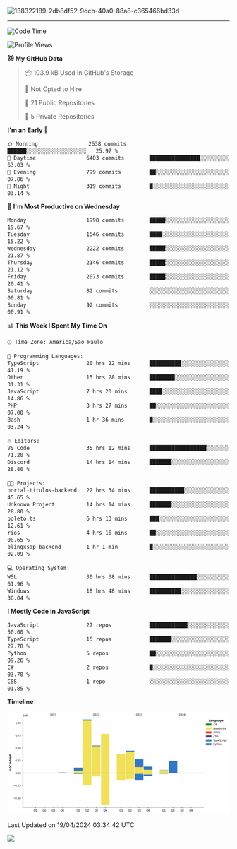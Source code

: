 
![138322189-2db8df52-9dcb-40a0-88a8-c365466bd33d](https://user-images.githubusercontent.com/89656623/214648213-d698ffe7-0c15-4728-8ac0-3e241011cc78.gif)

---

<!--START_SECTION:waka-->
![Code Time](http://img.shields.io/badge/Code%20Time-52%20hrs-blue)

![Profile Views](http://img.shields.io/badge/Profile%20Views-11-blue)

**🐱 My GitHub Data** 

> 📦 103.9 kB Used in GitHub's Storage 
 > 
> 🚫 Not Opted to Hire
 > 
> 📜 21 Public Repositories 
 > 
> 🔑 5 Private Repositories 
 > 
**I'm an Early 🐤** 

```text
🌞 Morning                2638 commits        ██████░░░░░░░░░░░░░░░░░░░   25.97 % 
🌆 Daytime                6403 commits        ████████████████░░░░░░░░░   63.03 % 
🌃 Evening                799 commits         ██░░░░░░░░░░░░░░░░░░░░░░░   07.86 % 
🌙 Night                  319 commits         █░░░░░░░░░░░░░░░░░░░░░░░░   03.14 % 
```
📅 **I'm Most Productive on Wednesday** 

```text
Monday                   1998 commits        █████░░░░░░░░░░░░░░░░░░░░   19.67 % 
Tuesday                  1546 commits        ████░░░░░░░░░░░░░░░░░░░░░   15.22 % 
Wednesday                2222 commits        █████░░░░░░░░░░░░░░░░░░░░   21.87 % 
Thursday                 2146 commits        █████░░░░░░░░░░░░░░░░░░░░   21.12 % 
Friday                   2073 commits        █████░░░░░░░░░░░░░░░░░░░░   20.41 % 
Saturday                 82 commits          ░░░░░░░░░░░░░░░░░░░░░░░░░   00.81 % 
Sunday                   92 commits          ░░░░░░░░░░░░░░░░░░░░░░░░░   00.91 % 
```


📊 **This Week I Spent My Time On** 

```text
🕑︎ Time Zone: America/Sao_Paulo

💬 Programming Languages: 
TypeScript               20 hrs 22 mins      ██████████░░░░░░░░░░░░░░░   41.19 % 
Other                    15 hrs 28 mins      ████████░░░░░░░░░░░░░░░░░   31.31 % 
JavaScript               7 hrs 20 mins       ████░░░░░░░░░░░░░░░░░░░░░   14.86 % 
PHP                      3 hrs 27 mins       ██░░░░░░░░░░░░░░░░░░░░░░░   07.00 % 
Bash                     1 hr 36 mins        █░░░░░░░░░░░░░░░░░░░░░░░░   03.24 % 

🔥 Editors: 
VS Code                  35 hrs 12 mins      ██████████████████░░░░░░░   71.20 % 
Discord                  14 hrs 14 mins      ███████░░░░░░░░░░░░░░░░░░   28.80 % 

🐱‍💻 Projects: 
portal-titulos-backend   22 hrs 34 mins      ███████████░░░░░░░░░░░░░░   45.65 % 
Unknown Project          14 hrs 14 mins      ███████░░░░░░░░░░░░░░░░░░   28.80 % 
boleto.ts                6 hrs 13 mins       ███░░░░░░░░░░░░░░░░░░░░░░   12.61 % 
rios                     4 hrs 16 mins       ██░░░░░░░░░░░░░░░░░░░░░░░   08.65 % 
blingxsap_backend        1 hr 1 min          █░░░░░░░░░░░░░░░░░░░░░░░░   02.09 % 

💻 Operating System: 
WSL                      30 hrs 38 mins      ███████████████░░░░░░░░░░   61.96 % 
Windows                  18 hrs 48 mins      ██████████░░░░░░░░░░░░░░░   38.04 % 
```

**I Mostly Code in JavaScript** 

```text
JavaScript               27 repos            ████████████░░░░░░░░░░░░░   50.00 % 
TypeScript               15 repos            ███████░░░░░░░░░░░░░░░░░░   27.78 % 
Python                   5 repos             ██░░░░░░░░░░░░░░░░░░░░░░░   09.26 % 
C#                       2 repos             █░░░░░░░░░░░░░░░░░░░░░░░░   03.70 % 
CSS                      1 repo              ░░░░░░░░░░░░░░░░░░░░░░░░░   01.85 % 
```



**Timeline**

![Lines of Code chart](https://raw.githubusercontent.com/NatanB4/NatanB4/main/assets/bar_graph.png)


 Last Updated on 19/04/2024 03:34:42 UTC
<!--END_SECTION:waka-->
    
  <a href="mailto:natanbarbosa027@gmail.com"><img src="https://img.shields.io/badge/Gmail-D14836?style=for-the-badge&logo=gmail&logoColor=white" target="_blank"></a>

